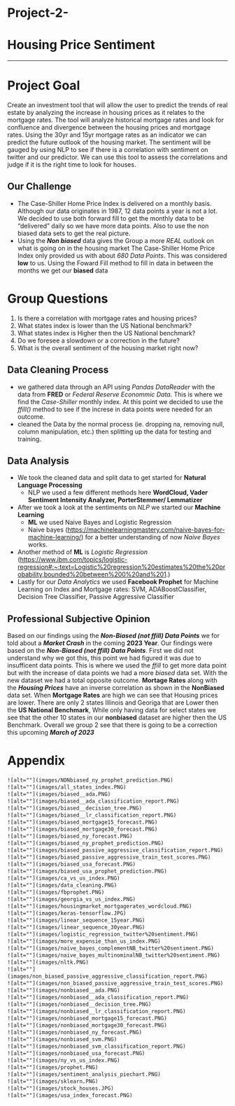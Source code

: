# Project-2-
# Housing Price Sentiment
_________

# Project Goal 
Create an investment tool that will allow the user to predict the trends of real estate by analyzing the increase in housing prices as it relates to the mortgage rates. The tool will analyze historical mortgage rates and look for confluence and divergence between the housing prices and mortgage rates. Using the 30yr and 15yr mortgage rates as an indicator we can predict the future outlook of the housing market. The sentiment will be gauged by using NLP to see if there is a correlation with sentiment on twitter and our predictor. We can use this tool to assess the correlations and judge if it is the right time to look for houses.

## **Our Challenge**
- The Case-Shiller Home Price Index is delivered on a monthly basis. Although our data originates in 1987, 12 data points a year is not a lot. We decided to use both forward fill to get the monthly data to be “delivered” daily so we have more data points. Also to use the non biased data sets to get the real picture. 
- Using the ***Non biased*** data gives the Group a more _REAL_ outlook on what is going on in the housing market The Case-Shiller Home Price Index only provided us with about _680 Data Points_. This was considered **low** to us. Using the Foward Fill method to fill in data in between the months we get our **biased** data

# Group Questions
1. Is there a correlation with mortgage rates and housing prices?
2. What states index is lower than the US National benchmark?
3. What states index is Higher then the US National benchmark?
4. Do we foresee a slowdown or a correction in the future?
5. What is the overall sentiment of the housing market right now?

## Data Cleaning Process 

- we gathered data through an API using _Pandas DataReader_ with the data from **FRED** or _Federal Reserve Econommic Data_. This is where we find the *Case-Shiller* monthly index. At this point we decided to use the _ffill()_ method to see if the increse in data points were needed for an outcome. 
- cleaned the Data by the normal process (ie. dropping na, removing null, column manipulation, etc.) then splitting up the data for testing and training.

## Data Analysis

- We took the cleaned data and split data to get started for **Natural Language Processing** 
  - NLP we used a few different methods here **WordCloud, Vader Sentiment Intensity Analyzer, PorterStemmer/ Lemmatizer**
- After we took a look at the sentiments on _NLP_ we started our **Machine Learning**
   - **ML** we used Naive Bayes and Logistic Regression 
   - Naive bayes (https://machinelearningmastery.com/naive-bayes-for-machine-learning/) for a better understanding of now _Naive Bayes_ works.
- Another method of **ML** is _Logistic Regression_ (https://www.ibm.com/topics/logistic-regression#:~:text=Logistic%20regression%20estimates%20the%20probability,bounded%20between%200%20and%201.)
- Lastly for our _Data Analytics_ we used **Facebook Prophet** for Machine Learning on Index and Mortgage rates: SVM, ADABoostClassifier, Decision Tree Classifier, Passive Aggressive Classifier

## Professional Subjective Opinion
Based on our findings using the ***Non-Biased (not ffill) Data Points*** we for told about a ***Market Crash*** in the coming **2023 Year**.
Our findings were based on the ***Non-Biased (not ffill) Data Points***. First we did not understand why we got this, this point we had figured it was due to insufficent data points. This is where we used the _ffill_ to get more data point but with the increase of data points we had a more _biased_ data set. With the new dataset we had a total opposite outcome.
**Mortage Rates** along with the ___Housing Prices___ have an inverse correlation as shown in the **NonBiased** data set. When __Mortgage Rates__ are high we can see that Housing prices are lower.
There are only 2 states Illinois and Georiga that are Lower then the **US National Benchmark**, While only having data for select states we see that the other 10 states in our **nonbiased** dataset are higher then the US Benchmark. Overall we group 2 see that there is going to be a correction this upcoming ***March of 2023*** 




# Appendix
    ![alt=""](images/NONbiased_ny_prophet_prediction.PNG)
    ![alt=""](images/all_states_index.PNG)
    ![alt=""](images/biased__ada.PNG)
    ![alt=""](images/biased__ada_classification_report.PNG)
    ![alt=""](images/biased__decision_tree.PNG)
    ![alt=""](images/biased__lr_classification_report.PNG)
    ![alt=""](images/biased_mortgage15_forecast.PNG)
    ![alt=""](images/biased_mortgage30_forecast.PNG)
    ![alt=""](images/biased_ny_forecast.PNG)
    ![alt=""](images/biased_ny_prophet_prediction.PNG)
    ![alt=""](images/biased_passive_aggressive_classification_report.PNG)
    ![alt=""](images/biased_passive_aggressive_train_test_scores.PNG)
    ![alt=""](images/biased_usa_forecast.PNG)
    ![alt=""](images/biased_usa_prophet_prediction.PNG)
    ![alt=""](images/ca_vs_us_index.PNG)
    ![alt=""](images/data_cleaning.PNG)
    ![alt=""](images/fbprophet.PNG)
    ![alt=""](images/georgia_vs_us_index.PNG)
    ![alt=""](images/housingmarket_mortgagerates_wordcloud.PNG)
    ![alt=""](images/keras-tensorflow.JPG)
    ![alt=""](images/linear_sequence_15year.PNG)
    ![alt=""](images/linear_sequence_30year.PNG)
    ![alt=""](images/logistic_regression_twitter%20sentiment.PNG)
    ![alt=""](images/more_expensie_than_us_index.PNG)
    ![alt=""](images/naive_bayes_complementNB_twitter%20sentiment.PNG)
    ![alt=""](images/naive_bayes_multinominalNB_twitter%20sentiment.PNG)
    ![alt=""](images/nltk.PNG)
    ![alt=""](images/non_biased_passive_aggressive_classification_report.PNG)
    ![alt=""](images/non_biased_passive_aggressive_train_test_scores.PNG)
    ![alt=""](images/nonbiased__ada.PNG)
    ![alt=""](images/nonbiased__ada_classification_report.PNG)
    ![alt=""](images/nonbiased__decision_tree.PNG)
    ![alt=""](images/nonbiased__lr_classification_report.PNG)
    ![alt=""](images/nonbiased_mortgage15_forecast.PNG)
    ![alt=""](images/nonbiased_mortgage30_forecast.PNG)
    ![alt=""](images/nonbiased_ny_forecast.PNG)
    ![alt=""](images/nonbiased_svm.PNG)
    ![alt=""](images/nonbiased_svm_classification_report.PNG)
    ![alt=""](images/nonbiased_usa_forecast.PNG)
    ![alt=""](images/ny_vs_us_index.PNG)
    ![alt=""](images/prophet.PNG)
    ![alt=""](images/sentiment_analysis_piechart.PNG)
    ![alt=""](images/sklearn.PNG)
    ![alt=""](images/stock_houses.JPG)
    ![alt=""](images/usa_index_forecast.PNG)
    
    
